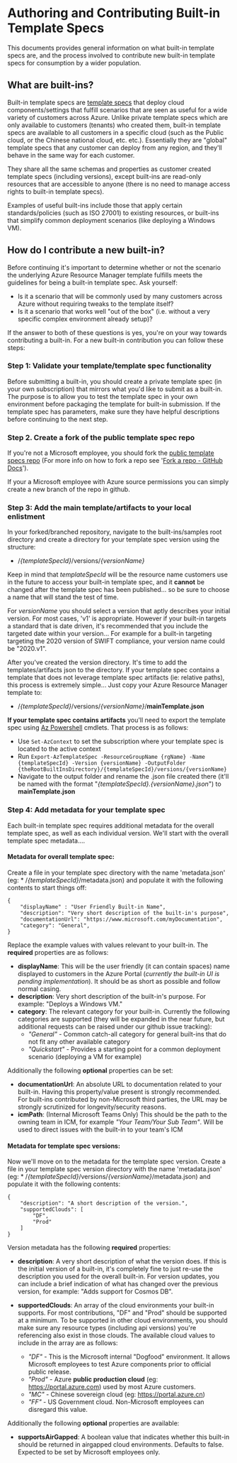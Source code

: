 # Authoring and Contributing Built-in Template Specs

This documents provides general information on what built-in template specs are, and the process involved to contribute new built-in template specs for consumption by a wider population.

## What are built-ins?
Built-in template specs are [template specs](https://docs.microsoft.com/en-us/azure/azure-resource-manager/templates/template-specs?tabs=azure-powershell) that deploy cloud components/settings that fulfill scenarios that are seen as useful for a wide variety of customers across Azure. Unlike private template specs which are only available to customers (tenants) who created them, built-in template specs are available to all customers in a specific cloud (such as the Public cloud, or the Chinese national cloud, etc. etc.). Essentially they are "global" template specs that any customer can deploy from any region, and they'll behave in the same way for each customer.

They share all the same schemas and properties as customer created template specs (including versions), except built-ins are read-only resources that are accessible to anyone (there is no need to manage access rights to built-in template specs).

Examples of useful built-ins include those that apply certain standards/policies (such as ISO 27001) to existing resources, or built-ins that simplify common deployment scenarios (like deploying a Windows VM).

## How do I contribute a new built-in?

Before continuing it's important to determine whether or not the scenario the underlying Azure Resource Manager template fulfills meets the guidelines for being a built-in template spec. Ask yourself:

 - Is it a scenario that will be commonly used by many customers across Azure without requiring tweaks to the template itself?
 - Is it a scenario that works well "out of the box" (i.e. without a very specific complex environment already setup)?

If the answer to both of these questions is yes, you're on your way towards contributing a built-in. For a new built-in contribution you can follow these steps:

### Step 1: Validate your template/template spec functionality 

Before submitting a built-in, you should create a private template spec (in your own subscription) that mirrors what you'd like to submit as a built-in. The purpose is to allow you to test the template spec in your own environment before packaging the template for built-in submission. If the template spec has parameters, make sure they have helpful descriptions before continuing to the next step.

### Step 2. Create a fork of the public template spec repo

If you're not a Microsoft employee, you should fork the [public template specs repo](https://github.com/Azure/template-specs/tree/master) (For more info on how to fork a repo see '[Fork a repo - GitHub Docs](https://docs.github.com/en/get-started/quickstart/fork-a-repo)').

If your a Microsoft employee with Azure source permissions you can simply create a new branch of the repo in github.

### Step 3: Add the main template/artifacts to your local enlistment

In your forked/branched repository, navigate to the built-ins/samples root directory and create a directory for your template spec version using the structure:

* /*{templateSpecId}*/versions/*{versionName}*

Keep in mind that *templateSpecId* will be the resource name customers use in the future to access your built-in template spec, and it **cannot** be changed after the template spec has been published... so be sure to choose a name that will stand the test of time.

For *versionName* you should select a version that aptly describes your initial version. For most cases, 'v1' is appropriate. However if your built-in targets a standard that is date driven, it's recommended that you include the targeted date within your version... For example for a built-in targeting targeting the 2020 version of SWIFT compliance, your version name could be "2020.v1".

After you've created the version directory. It's time to add the templates/artifacts json to the directory. If your template spec contains a template that does not leverage template spec artifacts (ie: relative paths), this process is extremely simple... Just copy your Azure Resource Manager template to:

* /*{templateSpecId}*/versions/*{versionName}*/**mainTemplate.json**

**If your template spec contains artifacts** you'll need to export the template spec using [Az Powershell](https://docs.microsoft.com/en-us/powershell/azure/new-azureps-module-az) cmdlets. That process is as follows:

* Use `Set-AzContext` to set the subscription where your template spec is located to the active context
* Run `Export-AzTemplateSpec -ResourceGroupName {rgName} -Name {templateSpecId} -Version {versionName} -OutputFolder {theRootBuiltInsDirectory}/{templateSpecId}/versions/{versionName}`
* Navigate to the output folder and rename the .json file created there (it'll be named with the format "*{templateSpecId}.{versionName}.json*") to **mainTemplate.json**

### Step 4: Add metadata for your template spec

Each built-in template spec requires additional metadata for the overall template spec, as well as each individual version. We'll start with the overall template spec metadata....

#### Metadata for overall template spec:
Create a file in your template spec directory with the name 'metadata.json' (eg: * /*{templateSpecId}*/metadata.json) and populate it with the following contents to start things off:

    {
        "displayName" : "User Friendly Built-in Name",
        "description": "Very short description of the built-in's purpose",
        "documentationUrl": "https://www.microsoft.com/myDocumentation",
        "category": "General",
    }

Replace the example values with values relevant to your built-in. The **required** properties are as follows:

* **displayName**: This will be the user friendly (it can contain spaces) name displayed to customers in the Azure Portal (*currently the built-in UI is pending implementation*). It should be as short as possible and follow normal casing.
* **description**: Very short description of the built-in's purpose. For example: "Deploys a Windows VM."
* **category**: The relevant category for your built-in. Currently the following categories are supported (they will be expanded in the near future, but additional requests can be raised under our github issue tracking):
  * *"General"* - Common catch-all category for general built-ins that do not fit any other available category
  * *"Quickstart"* - Provides a starting point for a common deployment scenario (deploying a VM for example)

Additionally the following **optional** properties can be set:

* **documentationUrl**: An absolute URL to documentation related to your built-in. Having this property/value present is strongly recommended. For built-ins contributed by non-Microsoft third parties, the URL may be strongly scrutinized for longevity/security reasons. 
* **icmPath**:  (Internal Microsoft Teams Only) This should be the path to the owning team in ICM, for example *"Your Team/Your Sub Team"*. Will be used to direct issues with the built-in to your team's ICM

#### Metadata for template spec versions:
Now we'll move on to the metadata for the template spec version. Create a file in your template spec version directory with the name 'metadata.json' (eg: * /*{templateSpecId}*/versions/*{versionName}*/metadata.json) and populate it with the following contents:

    {
        "description": "A short description of the version.",
        "supportedClouds": [
            "DF",
            "Prod"
        ]
    }

Version metadata has the following **required** properties:

* **description**: A very short description of what the version does. If this is the initial version of a built-in, it's completely fine to just re-use the description you used for the overall built-in. For version updates, you can include a brief indication of what has changed over the previous version, for example: "Adds support for Cosmos DB".
* **supportedClouds**: An array of the cloud environments your built-in supports. For most contributions, "DF" and "Prod" should be supported at a minimum. To be supported in other cloud environments, you should make sure any resource types (including api versions) you're referencing also exist in those clouds. The available cloud values to include in the array are as follows:

  * *"DF"* - This is the Microsoft internal "Dogfood" environment. It allows Microsoft employees to test Azure components prior to official public release.
  * *"Prod"* - Azure **public production cloud** (eg: https://portal.azure.com) used by most Azure customers.
  * *"MC"* - Chinese sovereign cloud (eg: https://portal.azure.cn)
  * *"FF"* - US Government cloud. Non-Microsoft employees can disregard this value.

Additionally the following **optional** properties are available:

* **supportsAirGapped**: A boolean value that indicates whether this built-in should be returned in airgapped cloud environments. Defaults to false. Expected to be set by Microsoft employees only.
